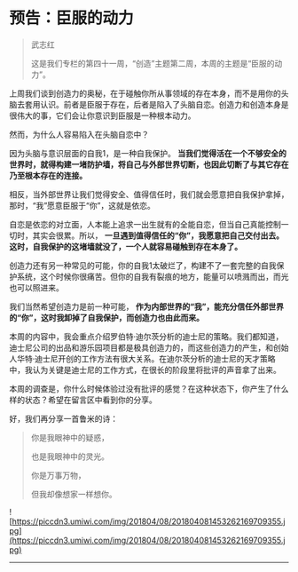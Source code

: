 # 预告：臣服的动力

> 武志红
> 
> 这是我们专栏的第四十一周，“创造”主题第二周，本周的主题是“臣服的动力”。

上周我们谈到创造力的奥秘，在于碰触你所从事领域的存在本身，而不是用你的头脑去套用认识。前者是臣服于存在，后者是陷入了头脑自恋。创造力和创造本身是很伟大的事，它们会让你意识到臣服是一种根本动力。

然而，为什么人容易陷入在头脑自恋中？

因为头脑与意识层面的自我1，是一种自我保护。 **当我们觉得活在一个不够安全的世界时，就得构建一堵防护墙，将自己与外部世界切断，也因此切断了与其它存在乃至根本存在的连接。**

相反，当外部世界让我们觉得安全、值得信任时，我们就会愿意把自我保护拿掉，那时，“我”愿意臣服于“你”，这就是依恋。

自恋是依恋的对立面，人本能上追求一出生就有的全能自恋，但当自己真能控制一切时，其实会很累。所以， **一旦遇到值得信任的“你”，我愿意把自己交付出去。这时，自我保护的这堵墙就没了，一个人就容易碰触到存在本身了。**

创造力还有另一种常见的可能，你的自我1太破烂了，构建不了一套完整的自我保护系统，这个时候你很痛苦。但你的自我有裂痕的地方，能量可以喷溅而出，而光也可以照进来。

我们当然希望创造力是前一种可能， **作为内部世界的“我”，能充分信任外部世界的“你”，这时我卸掉了自我保护，而创造力也由此而来。**

本周的内容中，我会重点介绍罗伯特·迪尔茨分析的迪士尼的策略。我们都知道，迪士尼公司的出品和游乐园项目都是极具创造力的，而这些创造力的产生，和创始人华特·迪士尼开创的工作方法有很大关系。在迪尔茨分析的迪士尼的天才策略中，我认为关键是迪士尼的工作方式，在很长的阶段里将批评的声音拿了出来。

本周的调查是，你什么时候体验过没有批评的感觉？在这种状态下，你产生了什么样的状态？希望在留言区中看到你的分享。

好，我们再分享一首鲁米的诗：

> 你是我眼神中的疑惑，
> 
> 也是我眼神中的灵光。
> 
> 你是万事万物，
> 
> 但我却像想家一样想你。

![https://piccdn3.umiwi.com/img/201804/08/201804081453262169709355.jpg](https://piccdn3.umiwi.com/img/201804/08/201804081453262169709355.jpg)

---
